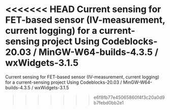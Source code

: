 <<<<<<< HEAD
Current sensing for FET-based sensor (IV-measurement, current logging) for a current-sensing project Using Codeblocks-20.03 / MinGW-W64-builds-4.3.5 / wxWidgets-3.1.5
=======
Current sensing for FET-based sensor (IV-measurement, current logging) for a current-sensing project Using Codeblocks-20.03 / MinGW-W64-builds-4.3.5 / wxWidgets-3.1.5
>>>>>>> e6f8fb77e45065860f4f3c20a0d9b7febd0bb2e1
